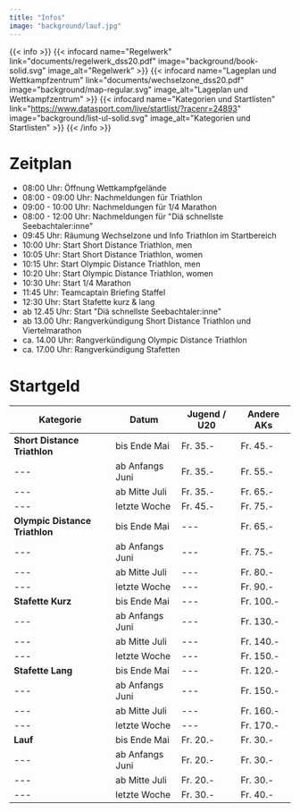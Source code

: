 ```yaml
---
title: "Infos"
image: "background/lauf.jpg"
---
```


{{< info >}}
{{< infocard name="Regelwerk" link="documents/regelwerk_dss20.pdf" image="background/book-solid.svg" image_alt="Regelwerk" >}}
{{< infocard name="Lageplan und Wettkampfzentrum" link="documents/wechselzone_dss20.pdf" image="background/map-regular.svg" image_alt="Lageplan und Wettkampfzentrum" >}}
{{< infocard name="Kategorien und Startlisten" link="https://www.datasport.com/live/startlist/?racenr=24893" image="background/list-ul-solid.svg" image_alt="Kategorien und Startlisten" >}}
{{< /info >}}

# Zeitplan

- 08:00 Uhr: Öffnung Wettkampfgelände
- 08:00 - 09:00 Uhr: Nachmeldungen für Triathlon
- 09:00 - 10:00 Uhr: Nachmeldungen für 1/4 Marathon
- 08:00 - 12:00 Uhr: Nachmeldungen für "Diä schnellste Seebachtaler:inne"
- 09:45 Uhr: Räumung Wechselzone und Info Triathlon im Startbereich
- 10:00 Uhr: Start Short Distance Triathlon, men
- 10:05 Uhr: Start Short Distance Triathlon, women
- 10:15 Uhr: Start Olympic Distance Triathlon, men
- 10:20 Uhr: Start Olympic Distance Triathlon, women
- 10:30 Uhr: Start 1/4 Marathon
- 11:45 Uhr: Teamcaptain Briefing Staffel
- 12:30 Uhr: Start Stafette kurz & lang
- ab 12.45 Uhr: Start "Diä schnellste Seebachtaler:inne"
- ab 13.00 Uhr: Rangverkündigung Short Distance Triathlon und Viertelmarathon
- ca. 14.00 Uhr: Rangverkündigung Olympic Distance Triathlon
- ca. 17.00 Uhr: Rangverkündigung Stafetten

# Startgeld

Kategorie | Datum | Jugend / U20 | Andere AKs
--- | --- | --- | ---
**Short Distance Triathlon** | bis Ende Mai | Fr. 35.- | Fr. 45.-
--- | ab Anfangs Juni | Fr. 35.- | Fr. 55.-
--- | ab Mitte Juli | Fr. 35.- | Fr. 65.-
--- | letzte Woche | Fr. 45.- | Fr. 75.-
**Olympic Distance Triathlon** | bis Ende Mai | --- | Fr. 65.-
--- | ab Anfangs Juni | --- | Fr. 75.-
--- | ab Mitte Juli | --- | Fr. 80.-
--- | letzte Woche | --- | Fr. 90.-
**Stafette Kurz** | bis Ende Mai | --- | Fr. 100.-
--- | ab Anfangs Juni | --- | Fr. 130.-
--- | ab Mitte Juli | --- | Fr. 140.-
--- | letzte Woche | --- | Fr. 150.-
**Stafette Lang** | bis Ende Mai | --- | Fr. 120.-
--- | ab Anfangs Juni | --- | Fr. 150.-
--- | ab Mitte Juli | --- | Fr. 160.-
--- | letzte Woche | --- | Fr. 170.-
**Lauf** | bis Ende Mai | Fr. 20.- | Fr. 30.-
--- | ab Anfangs Juni | Fr. 20.- | Fr. 30.-
--- | ab Mitte Juli | Fr. 20.- | Fr. 30.-
--- | letzte Woche | Fr. 30.- | Fr. 40.-
